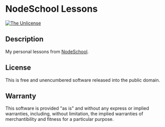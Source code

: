 # NodeSchool Lessons

[![The Unlicense](https://img.shields.io/github/license/rxlabs/nodeschool.svg)](./LICENSE.txt)

## Description

My personal lessons from [NodeSchool].

[NodeSchool]: http://nodeschool.io/

## License

This is free and unencumbered software released into the public domain.

## Warranty

This software is provided "as is" and without any express or
implied warranties, including, without limitation, the implied
warranties of merchantibility and fitness for a particular
purpose.
